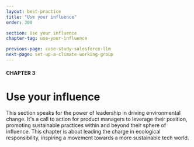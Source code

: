 ```yaml
---
layout: best-practice
title: "Use your influence"
order: 300

section: Use your influence
chapter-tag: use-your-influence

previous-page: case-study-salesforce-llm
next-page: set-up-a-climate-working-group
---
```


#### CHAPTER 3
# Use your influence

<div class="bigquote" style="text-align:left;"> 
  <p>This section speaks for the power of leadership in driving environmental change. It's a call to action for product managers to leverage their position, promoting sustainable practices within and beyond their sphere of influence. This chapter is about leading the charge in ecological responsibility, inspiring a movement towards a more sustainable tech world.</p>
</div>

